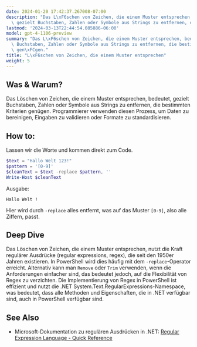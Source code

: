 ```yaml
---
date: 2024-01-20 17:42:37.267008-07:00
description: "Das L\xF6schen von Zeichen, die einem Muster entsprechen, bedeutet,\
  \ gezielt Buchstaben, Zahlen oder Symbole aus Strings zu entfernen, die bestimmten\u2026"
lastmod: '2024-03-13T22:44:54.085886-06:00'
model: gpt-4-1106-preview
summary: "Das L\xF6schen von Zeichen, die einem Muster entsprechen, bedeutet, gezielt\
  \ Buchstaben, Zahlen oder Symbole aus Strings zu entfernen, die bestimmten Kriterien\
  \ gen\xFCgen."
title: "L\xF6schen von Zeichen, die einem Muster entsprechen"
weight: 5
---
```


## Was & Warum?
Das Löschen von Zeichen, die einem Muster entsprechen, bedeutet, gezielt Buchstaben, Zahlen oder Symbole aus Strings zu entfernen, die bestimmten Kriterien genügen. Programmierer verwenden diesen Prozess, um Daten zu bereinigen, Eingaben zu validieren oder Formate zu standardisieren.

## How to:
Lassen wir die Worte und kommen direkt zum Code.

```PowerShell
$text = "Hallo Welt 123!"
$pattern = '[0-9]'
$cleanText = $text -replace $pattern, ''
Write-Host $cleanText
```
Ausgabe:
```
Hallo Welt !
```

Hier wird durch `-replace` alles entfernt, was auf das Muster `[0-9]`, also alle Ziffern, passt.

## Deep Dive
Das Löschen von Zeichen, die einem Muster entsprechen, nutzt die Kraft regulärer Ausdrücke (regular expressions, regex), die seit den 1950er Jahren existieren. In PowerShell wird dies häufig mit dem `-replace`-Operator erreicht. Alternativ kann man `Remove` oder `Trim` verwenden, wenn die Anforderungen einfacher sind, das bedeutet jedoch, auf die Flexibilität von Regex zu verzichten. Die Implementierung von Regex in PowerShell ist effizient und nutzt die .NET System.Text.RegularExpressions-Namespace, was bedeutet, dass alle Methoden und Eigenschaften, die in .NET verfügbar sind, auch in PowerShell verfügbar sind.

## See Also
- Microsoft-Dokumentation zu regulären Ausdrücken in .NET: [Regular Expression Language - Quick Reference](https://docs.microsoft.com/dotnet/standard/base-types/regular-expression-language-quick-reference)
